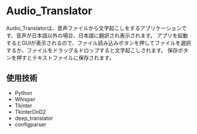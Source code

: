 # Audio_Translator
Audio_Translatorは、音声ファイルから文字起こしをするアプリケーションです、音声が日本語以外の場合、日本語に翻訳され表示されます。
アプリを起動するとGUIが表示されるので、ファイル読み込みボタンを押してファイルを選択するか、ファイルをドラッグ＆ドロップすると文字起こしされます。
保存ボタンを押すとテキストファイルに保存されます。

## 使用技術
- Python
- Whisper
- Tkinter
- TkinterDnD2
- deep_translator
- configparser

